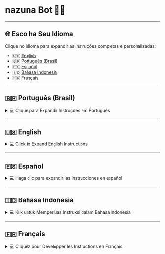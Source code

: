 # **nazuna Bot 🤖🚀**


---

## 🌐 **Escolha Seu Idioma**

Clique no idioma para expandir as instruções completas e personalizadas:

- 🇺🇸 [English](#-english)
- 🇧🇷 [Português (Brasil)](#-portugues-brasil)
- 🇪🇸 [Español](#-espanol)
- 🇮🇩 [Bahasa Indonesia](#-bahasa-indonesia)
- 🇫🇷 [Français](#-francais)

---

## 🇧🇷 **Português (Brasil)**

<details>
<summary>💻 Clique para Expandir Instruções em Português</summary>

### 📊 **Estatísticas do Projeto**

Métricas em tempo real do **nazuna Bot**, com o que cada uma significa:

| Ícone | Badge | Descrição |
|-------|-------|-----------|
| 🕒 | ![Última Atualização](https://img.shields.io/github/last-commit/hiudyy/nazuna-bot?color=blue&style=flat-square) | **Última Atualização**: Quando o projeto foi atualizado pela última vez. |
| ⭐ | ![Estrelas](https://img.shields.io/github/stars/hiudyy/nazuna-bot?color=yellow&label=Favoritos&style=flat-square) | **Favoritos**: Quantas pessoas deram estrela no GitHub. |
| 🍴 | ![Forks](https://img.shields.io/github/forks/hiudyy/nazuna-bot?color=green&style=flat-square) | **Forks**: Cópias do projeto feitas por outros devs. |
| 🐞 | ![Issues](https://img.shields.io/github/issues/hiudyy/nazuna-bot?color=red&style=flat-square) | **Issues**: Bugs ou sugestões reportados pela comunidade. |
| 📝 | ![Commits](https://img.shields.io/github/commit-activity/m/hiudyy/nazuna-bot?color=purple&style=flat-square) | **Commits**: Frequência de updates no código. |
| 💾 | ![Tamanho do Repo](https://img.shields.io/github/repo-size/hiudyy/nazuna-bot?color=orange&style=flat-square) | **Tamanho do Repo**: Espaço ocupado no GitHub. |
| 👥 | ![Contribuidores](https://img.shields.io/github/contributors/hiudyy/nazuna-bot?color=cyan&style=flat-square) | **Contribuidores**: Pessoas que ajudaram no bot. |
| 📥 | ![Downloads](https://img.shields.io/github/downloads/hiudyy/nazuna-bot/total?color=pink&style=flat-square) | **Downloads**: Total de downloads do projeto. |
| 🌐 | ![Linguagens](https://img.shields.io/github/languages/top/hiudyy/nazuna-bot?color=teal&style=flat-square) | **Linguagens**: Principais linguagens do projeto. |
| 🔄 | ![PRs](https://img.shields.io/github/issues-pr/hiudyy/nazuna-bot?color=brightgreen&style=flat-square) | **Pull Requests**: Propostas de melhorias enviadas. |
| ⏱️ | ![Tempo de Resposta](https://img.shields.io/github/issues-closed-raw/hiudyy/nazuna-bot?color=blueviolet&style=flat-square) | **Tempo de Resposta**: Média pra resolver issues. |
| 📜 | ![Licença](https://img.shields.io/badge/licença-Copyright-red?style=flat-square) | **Licença**: Projeto protegido por copyright. |
| ✅ | ![Status](https://img.shields.io/badge/STATUS-ATIVO-success?style=flat-square) | **Status**: Projeto ativo e em desenvolvimento. |

📈 **Visitas Totais**:  
![Contador de Visitas](https://count.getloli.com/@nazuninha-bot?name=nazuninha-bot&theme=booru-lewd&padding=8&offset=0&align=top&scale=2&pixelated=1&darkmode=1)  
*Quantas pessoas visitaram o projeto.*

---

### 📢 **Canal Oficial no WhatsApp**

Fique por dentro de novidades, dicas exclusivas e updates!  
[![Canal WhatsApp](https://img.shields.io/badge/Entrar-WhatsApp-25D366?style=flat-square&logo=whatsapp)](https://whatsapp.com/channel/0029Vb6Ezk6LI8YXPgZPUJ2b)  
*Junte-se ao canal pra suporte e conteúdos exclusivos.*

---

### 🤖 **O que é o nazuna Bot?**

O **nazuna Bot** é um bot foda pro WhatsApp, feito com **Node.js** e **Baileys**. Ele é um assistente completo: automatiza tarefas, gerencia grupos, e tem comandos pra tudo, desde administração até diversão. Perfeito pra iniciantes e altamente customizável pra quem manja de código.

> ⚠️ **Aviso Sério**: O nazuna Bot é **protegido por copyright**. Tirar créditos, vender ou distribuir versões modificadas sem permissão é crime e pode te meter em encrenca legal.

### 🎉 **Por que o nazuna Bot é Incrível?**

- **Configuração Fácil**: Conecta com QR code ou código de pareamento em minutos.
- **Super Versátil**: Gerencia grupos, traz utilitários e anima com comandos divertidos.
- **Roda em Tudo**: Windows, Linux, macOS, Android (Termux) ou servidores como Pterodactyl.
- **Sempre Atualizado**: Novas features e correções chegam com frequência.
- **Seguro e Estável**: Usa o modo multi-dispositivos do WhatsApp pra rodar liso e seguro.

> 💡 **Curioso?** Após configurar, digite `/menu` no WhatsApp pra explorar os comandos!

---

### 📜 **Índice**

1. [🚀 Primeiros Passos](#-primeiros-passos)
2. [📋 Pré-requisitos](#-pré-requisitos)
3. [📥 Instalação](#-instalação)
4. [🚀 Rodando o Bot](#-rodando-o-bot)
5. [🔌 Conectando ao WhatsApp](#-conectando-ao-whatsapp)
6. [🔄 Atualizando o Bot](#-atualizando-o-bot)
7. [💻 Tutoriais por Plataforma](#-tutoriais-por-plataforma)
   - [🖥️ Windows](#-windows)
   - [🐧 Linux](#-linux)
   - [📱 Termux (Android)](#-termux-android)
   - [☁️ Pterodactyl](#-pterodactyl)
8. [❓ Resolvendo Problemas](#-resolvendo-problemas)
9. [💖 Apoie o Projeto](#-apoie-o-projeto)
10. [📜 Licença](#-licença)
11. [👤 Sobre o Criador](#-sobre-o-criador)
12. [❔ FAQ Avançado](#-faq-avançado)

---

#### 🚀 **Primeiros Passos**

Novo no **nazuna Bot**? Comece com esses passos simples:

1. **Prepare o ambiente**: Instale Node.js e Git (veja [Pré-requisitos](#-pré-requisitos)).
2. **Baixe o bot**: Clone o repositório do GitHub.
3. **Conecte ao WhatsApp**: Use um número secundário pra evitar riscos.
4. **Explore os comandos**: Digite `/menu` no WhatsApp pra ver o que o bot faz.

> 💡 **Dica de Iniciante**: Parece complicado? Relaxa, cada seção explica tudo passo a passo!

---

#### 📋 **Pré-requisitos**

Você vai precisar de:

| **Item**            | **Descrição**                                                                 |
|---------------------|-------------------------------------------------------------------------------|
| **Node.js**         | Versão 18 ou superior. Baixe em [nodejs.org](https://nodejs.org).             |
| **Git**             | Pra clonar o repositório. Pega em [git-scm.com](https://git-scm.com).        |
| **WhatsApp**        | Um número dedicado pro bot (evite o principal pra não levar ban).             |
| **Internet Estável**| Necessária pra configuração e funcionamento.                                  |
| **Dispositivo**     | PC (Windows, Linux, macOS), Android com Termux, ou servidor (Pterodactyl).    |
| **Recursos Mínimos**| 512MB de RAM e 512MB de armazenamento (1GB RAM e 2GB disco recomendados).     |

> ⚠️ **Atenção**: Use um número secundário pro bot pra proteger sua conta principal do WhatsApp.

---

#### 📥 **Instalação**

Bora botar o **nazuna Bot** pra rodar:

1. **Clonar o Repositório**  
   Abra o terminal (Prompt de Comando, PowerShell ou Termux) e execute:  
   ```bash
   git clone https://github.com/hiudyy/nazuna-bot.git
   cd nazuna-bot
   ```

2. **Instalar Dependências**  
   Rode esses comandos, um por vez:  
   ```bash
   npm run config
   npm run config:install
   ```  
   Isso baixa todas as bibliotecas necessárias.

   > **Deu Erro?**: Confirme se o Node.js tá instalado (`node -v`). Se continuar, tente `npm install`.

---

#### 🚀 **Rodando o Bot**

Pra ligar o **nazuna Bot**:  
```bash
npm start
```

Ele vai te guiar pra conectar ao WhatsApp (próxima seção).

> 💡 **Primeira Vez**: Você precisa autenticar com QR code ou código de pareamento. Depois, reconecta sozinho.

---

#### 🔌 **Conectando ao WhatsApp**

O **nazuna Bot** usa o **modo multi-dispositivos** do WhatsApp, então o celular não precisa ficar ligado após a configuração. Escolha um método:

1. **QR Code**  
   - O terminal mostra um QR code (quadrado com padrões).  
   - No celular, abra o WhatsApp:  
     1. Vá em **Configurações** > **Aparelhos Conectados**.  
     2. Clique em **Conectar um Aparelho**.  
     3. Escaneie o QR code com a câmera.  
   - Conectado na moral!  

2. **Código de Pareamento**  
   - Perfeito pra dispositivos sem câmera.  
   - Digite o número do bot (ex.: `+5511999999999`).  
   - O terminal dá um código (ex.: `1234-5678`).  
   - No WhatsApp:  
     1. Vá em **Configurações** > **Aparelhos Conectados**.  
     2. Clique em **Conectar com Número de Telefone**.  
     3. Insira o código.  
   - Tô dentro!

> ⚠️ **Cuidado**:  
> - Use número secundário pra evitar ban.  
> - QR code expirou? Rode `npm start` de novo.  
> - A sessão é salva, então reconexões são automáticas, exceto se deslogar.

---

#### 🔄 **Atualizando o Bot**

Pra manter na última versão:  
```bash
npm run update
```

Atualiza sem mexer nas configs ou chats.

> ✅ **Tranquilo**: Updates são seguros e não apagam nada.

---

#### 💻 **Tutoriais por Plataforma**

**Onde tá rodando o bot?** Escolha sua plataforma:

##### 🖥️ **Windows**

1. **Pré-requisitos**  
   - Baixe e instale o [Node.js](https://nodejs.org) (LTS recomendado).  
   - Instale o [Git](https://git-scm.com/downloads) pro Windows.  
   - Verifique:  
     ```bash
     node -v
     git --version
     ```

2. **Clonar e Instalar**  
   Abra o Prompt de Comando ou PowerShell:  
   ```bash
   git clone https://github.com/hiudyy/nazuna-bot.git
   cd nazuna-bot
   npm run config
   npm run config:install
   ```

3. **Rodar o Bot**  
   ```bash
   npm start
   ```

4. **Manter Online**  
   - Use o [NSSM](https://nssm.cc/) pra rodar 24/7:  
     ```bash
     nssm install nazuna-bot "C:\caminho\para\node.exe" "C:\caminho\para\nazuna-bot\app.js"
     ```
   - Ou deixe o Prompt aberto (não feche!).

> 💡 **Dica**: Bot parou? Cheque a conexão ou rode `npm start` novamente.

##### 🐧 **Linux**

1. **Pré-requisitos**  
   Atualize e instale:  
   ```bash
   sudo apt update && sudo apt install -y nodejs git
   ```  
   Verifique:  
   ```bash
   node -v
   git --version
   ```

2. **Clonar e Instalar**  
   ```bash
   git clone https://github.com/hiudyy/nazuna-bot.git
   cd nazuna-bot
   npm run config
   npm run config:install
   ```

3. **Rodar o Bot**  
   ```bash
   npm start
   ```

4. **Rodar em Segundo Plano**  
   Use o `pm2`:  
   ```bash
   npm install -g pm2
   pm2 start npm --name "nazuna-bot" -- start
   pm2 save
   ```  
   Monitore com `pm2 logs nazuna-bot`.

> 💡 **Dica**: Desconectou? Reinicie com `pm2 restart nazuna-bot`.

##### 📱 **Termux (Android)**

1. **Instalar o Termux**  
   - Baixe pelo [F-Droid](https://f-droid.org/packages/com.termux/) (evite Google Play).  
   - Atualize:  
     ```bash
     pkg update && pkg upgrade -y
     ```

2. **Pré-requisitos**  
   ```bash
   pkg install nodejs git -y
   termux-setup-storage
   ```

3. **Clonar e Instalar**  
   ```bash
   cd /sdcard
   git clone https://github.com/hiudyy/nazuna-bot.git
   cd nazuna-bot
   npm run config
   npm run config:install
   ```

4. **Rodar o Bot**  
   ```bash
   npm start
   ```

5. **Manter Online**  
   - Evite fechar o Termux; mantenha o celular ligado ou use app de “manter acordado”.  
   - Se parar, reinicie:  
     ```bash
     cd /sdcard/nazuna-bot
     npm start
     ```

> 💡 **Dica**: “Permissão negada”? Rode `termux-setup-storage` de novo.

##### ☁️ **Pterodactyl**

Configure o **nazuna Bot** no Pterodactyl de duas formas:

**Opção 1: Egg Oficial da nazuna**

1. **Baixar o Egg**  
   - Pegue o egg em: [github.com/hiudyy/nazu-files/egg-ptero.json](https://github.com/hiudyy/nazu-files/egg-ptero.json).  
   - Importe no painel Pterodactyl (**Eggs** > **Import Egg**).

2. **Criar o Servidor**  
   - Crie um servidor com o egg da nazuna.  
   - No **Startup**, configure:  
     - **Nome do Dono**: Seu nome/apelido (ex.: `João`).  
     - **Número do Bot**: Número com código do país (ex.: `+5511999999999`).  
     - **Prefixo do Bot**: Símbolo pros comandos (ex.: `/`).  
     - **Nome do Bot**: Nome no WhatsApp (ex.: `nazuna`).  
     - **Atualização Automática**: `Sim` pra updates automáticos ou `Não` pra manual.  
   - Recursos mínimos: 512MB RAM e 512MB disco (1GB RAM e 2GB disco recomendados).

3. **Iniciar o Servidor**  
   - Clique em **Iniciar** no painel.  
   - O egg clona o repo (`https://github.com/hiudyy/nazuna-bot.git`) e instala tudo.  
   - Conecte ao WhatsApp via QR code ou código de pareamento (use console ou VNC).

4. **Manter Online**  
   - O Pterodactyl roda 24/7.  
   - Sem atualização automática? Rode:  
     ```bash
     npm run update
     ```

**Opção 2: Egg Node.js Comum**

1. **Criar o Servidor**  
   - Crie um servidor com o egg **Node.js** padrão.  
   - Defina o **Comando de Inicialização** como: `npm start`.  
   - Recursos mínimos: 512MB RAM e 512MB disco (1GB RAM e 2GB disco recomendados).

2. **Clonar o Repositório**  
   - No console do Pterodactyl:  
     ```bash
     git clone https://github.com/hiudyy/nazuna-bot.git
     cd nazuna-bot
     ```

3. **Instalar Dependências**  
   - Execute:  
     ```bash
     npm run config
     npm run config:install
     ```

4. **Iniciar o Bot**  
   - Inicie o servidor no painel.  
   - Conecte ao WhatsApp com QR code ou código.

5. **Atualizações**  
   - Atualize manualmente:  
     ```bash
     npm run update
     ```

> 💡 **Dica**: O egg oficial automatiza tudo, é mais fácil!

---

#### ❓ **Resolvendo Problemas**

Deu pau? Soluções pros problemas mais comuns:

| **Problema**                     | **Solução**                                                                 |
|----------------------------------|-----------------------------------------------------------------------------|
| **“Comando não encontrado”**     | Instale Git/Node.js (`pkg install git nodejs` no Termux).                   |
| **QR Code não funciona**         | Atualize o WhatsApp, gere outro QR com `npm start`, ou cheque a internet.   |
| **Bot desconecta**               | Reinicie com `npm start`, apague a pasta `sessions`, ou troque o número.    |
| **Erro na instalação**           | Rode `npm install`, verifique Node.js 18+ (`node -v`), ou atualize pacotes. |
| **Termux para**                  | Mantenha o celular ligado e reinicie com `cd /sdcard/nazuna-bot && npm start`. |

> 😊 **Tá na Merda?** Cola no [Canal do WhatsApp](https://whatsapp.com/channel/0029Vb6Ezk6LI8YXPgZPUJ2b) pra suporte!

---

#### 💖 **Apoie o Projeto**

Fazer o **nazuna Bot** é um trampo danado. Seu apoio é tudo:

- **🌍 Global (Patreon)**  
  [![Apoiar no Patreon](https://img.shields.io/badge/Apoiar-Patreon-orange?style=flat-square&logo=patreon)](https://patreon.com/hiudyy)  
  *Contribua mensalmente pra manter o projeto vivo.*

- **🇧🇷 Brasil (Pix)**  
  **Chave Pix (E-mail):** `lua.bot@hotmail.com`  
  *Qualquer valor já ajuda pra caramba.*

> ❤️ **Valeu!** Cada real motiva mais features e melhorias!

---

#### 📜 **Licença**

© 2025 **Hiudy**. Todos os direitos reservados.

O **nazuna Bot** é **protegido por copyright**. Não remova os créditos, não venda, e não distribua versões modificadas sem autorização. Violações podem levar a ações legais.

---

#### 👤 **Sobre o Criador**

Feito com ❤️ por [**Hiudy**](https://github.com/hiudyy), um dev apaixonado por criar ferramentas que tornam a tecnologia mais divertida e acessível. Ele tá sempre bolando projetos novos e dando aquele gás no nazuna Bot pra comunidade.

**Estatísticas do Hiudy**:

| Ícone | Badge | Descrição |
|-------|-------|-----------|
| 👥 | ![Seguidores](https://img.shields.io/github/followers/hiudyy?color=blue&style=flat-square) | **Seguidores**: Quantas pessoas acompanham o Hiudy no GitHub. |
| 📝 | ![Contribuições](https://img.shields.io/github/commit-activity/y/hiudyy/nazuna-bot) | **Contribuições**: Atividade anual do Hiudy em todos os projetos. |
| 💬 | ![Discord](https://img.shields.io/badge/Discord-hiudyyy-7289DA?style=flat-square&logo=discord) | **Discord**: Conecte-se com o Hiudy no Discord. |
| 📷 | ![Instagram](https://img.shields.io/badge/Instagram-hiudyyy_-E4405F?style=flat-square&logo=instagram) | **Instagram**: Siga o Hiudy no Insta pra novidades. |

**Bio**:  
Hiudy é um entusiasta de tech que curte criar soluções práticas e com aquele toque de diversão. Além do nazuna Bot, ele contribui pra projetos open-source e ama trocar ideia com a comunidade. Cola nas redes dele pra acompanhar os próximos rolês!

- 📍 **GitHub**: [hiudyy](https://github.com/hiudyy)
- 💬 **Discord**: [hiudyyy](https://discord.com/users/hiudyyy)
- 📷 **Instagram**: [hiudyyy_](https://instagram.com/hiudyyy_)

> 🌟 **Gostou?** Dá uma estrela no GitHub e compartilha com a galera!

---

#### ❔ **FAQ Avançado**

| **Pergunta**                              | **Resposta**                                                                 |
|------------------------------------------|-----------------------------------------------------------------------------|
| **Posso usar meu número principal?**      | Não é recomendado. Use um número secundário pra evitar riscos de banimento. |
| **O bot funciona offline?**               | Não, precisa de internet pra se conectar ao WhatsApp.                       |
| **Como personalizo os comandos?**         | Edite o `config.json` após instalar (veja a documentação).                  |
| **E se meu servidor Pterodactyl travar?** | Reinicie o servidor e cheque os logs no console do Pterodactyl.             |

> 💡 **Mais Dúvidas?** Pergunte no [Canal do WhatsApp](https://whatsapp.com/channel/0029Vb6Ezk6LI8YXPgZPUJ2b)!

</details>

---

## 🇺🇸 **English**

<details>
<summary>💻 Click to Expand English Instructions</summary>

### 📊 **Project Statistics**

Real-time metrics for **nazuna Bot**, with what each one means:

| Icon | Badge | Description |
|------|-------|-------------|
| 🕒 | ![Last Update](https://img.shields.io/github/last-commit/hiudyy/nazuna-bot?color=blue&style=flat-square) | **Last Update**: When the project was last updated. |
| ⭐ | ![Stars](https://img.shields.io/github/stars/hiudyy/nazuna-bot?color=yellow&label=Stars&style=flat-square) | **Stars**: Number of people who starred it on GitHub. |
| 🍴 | ![Forks](https://img.shields.io/github/forks/hiudyy/nazuna-bot?color=green&style=flat-square) | **Forks**: Copies of the project made by other devs. |
| 🐞 | ![Issues](https://img.shields.io/github/issues/hiudyy/nazuna-bot?color=red&style=flat-square) | **Issues**: Bugs or suggestions reported by the community. |
| 📝 | ![Commits](https://img.shields.io/github/commit-activity/m/hiudyy/nazuna-bot?color=purple&style=flat-square) | **Commits**: Frequency of code updates. |
| 💾 | ![Repo Size](https://img.shields.io/github/repo-size/hiudyy/nazuna-bot?color=orange&style=flat-square) | **Repo Size**: Space used by the project on GitHub. |
| 👥 | ![Contributors](https://img.shields.io/github/contributors/hiudyy/nazuna-bot?color=cyan&style=flat-square) | **Contributors**: People who helped build the bot. |
| 📥 | ![Downloads](https://img.shields.io/github/downloads/hiudyy/nazuna-bot/total?color=pink&style=flat-square) | **Downloads**: Total downloads of the project. |
| 🌐 | ![Languages](https://img.shields.io/github/languages/top/hiudyy/nazuna-bot?color=teal&style=flat-square) | **Languages**: Main languages used in the project. |
| 🔄 | ![PRs](https://img.shields.io/github/issues-pr/hiudyy/nazuna-bot?color=brightgreen&style=flat-square) | **Pull Requests**: Improvement proposals from the community. |
| ⏱️ | ![Response Time](https://img.shields.io/github/issues-closed-raw/hiudyy/nazuna-bot?color=blueviolet&style=flat-square) | **Response Time**: Average time to resolve issues. |
| 📜 | ![License](https://img.shields.io/badge/license-Copyright-red?style=flat-square) | **License**: Project is copyright-protected. |
| ✅ | ![Status](https://img.shields.io/badge/STATUS-ACTIVE-success?style=flat-square) | **Status**: Project is active and under development. |

📈 **Total Visits**:  
![Visit Counter](https://count.getloli.com/@nazuninha-bot?name=nazuninha-bot&theme=booru-lewd&padding=8&offset=0&align=top&scale=2&pixelated=1&darkmode=1)  
*Tracks how many people visited the project.*

---

### 📢 **Official WhatsApp Channel**

Stay in the loop with news, exclusive tips, and updates!  
[![WhatsApp Channel](https://img.shields.io/badge/Join-WhatsApp-25D366?style=flat-square&logo=whatsapp)](https://whatsapp.com/channel/0029Vb6Ezk6LI8YXPgZPUJ2b)  
*Join our channel for support and exclusive content.*

---

### 🤖 **What is nazuna Bot?**

**nazuna Bot** is an epic WhatsApp bot built with **Node.js** and **Baileys**. It’s like a supercharged assistant: automates tasks, manages groups, and offers commands for everything from admin tasks to fun. Perfect for beginners and highly customizable for coders.

> ⚠️ **Serious Warning**: nazuna Bot is **copyright-protected**. Removing credits, selling, or distributing modified versions without permission is illegal and may lead to legal trouble.

### 🎉 **Why nazuna Bot Rocks?**

- **Easy Setup**: Connect with QR code or pairing code in minutes.
- **Super Versatile**: Manages groups, provides utilities, and spices things up with fun commands.
- **Runs Anywhere**: Windows, Linux, macOS, Android (Termux), or servers like Pterodactyl.
- **Always Fresh**: New features and fixes roll out regularly.
- **Safe & Smooth**: Uses WhatsApp’s multi-device mode for stability and security.

> 💡 **Curious?** After setup, type `/menu` in WhatsApp to explore commands!

---

### 📜 **Table of Contents**

1. [🚀 Getting Started](#-getting-started)
2. [📋 Prerequisites](#-prerequisites)
3. [📥 Installation](#-installation)
4. [🚀 Running the Bot](#-running-the-bot)
5. [🔌 Connecting to WhatsApp](#-connecting-to-whatsapp)
6. [🔄 Updating the Bot](#-updating-the-bot)
7. [💻 Platform Tutorials](#-platform-tutorials)
   - [🖥️ Windows](#-windows)
   - [🐧 Linux](#-linux)
   - [📱 Termux (Android)](#-termux-android)
   - [☁️ Pterodactyl](#-pterodactyl)
8. [❓ Troubleshooting](#-troubleshooting)
9. [💖 Support the Project](#-support-the-project)
10. [📜 License](#-license)
11. [👤 About the Creator](#-about-the-creator)
12. [❔ Advanced FAQ](#-advanced-faq)

---

#### 🚀 **Getting Started**

New to **nazuna Bot**? Start with these simple steps:

1. **Set up your environment**: Install Node.js and Git (see [Prerequisites](#-prerequisites)).
2. **Download the bot**: Clone the GitHub repository.
3. **Connect to WhatsApp**: Use a secondary number to avoid risks.
4. **Explore commands**: Type `/menu` in WhatsApp to see what the bot can do.

> 💡 **Beginner Tip**: Looks complex? Chill, each section breaks it down step-by-step!

---

#### 📋 **Prerequisites**

You’ll need:

| **Item**            | **Description**                                                               |
|--------------------|-------------------------------------------------------------------------------|
| **Node.js**        | Version 18 or higher. Download from [nodejs.org](https://nodejs.org).         |
| **Git**            | To clone the repository. Get it from [git-scm.com](https://git-scm.com).      |
| **WhatsApp**       | A dedicated number for the bot (avoid your main number to prevent bans).      |
| **Stable Internet**| Essential for setup and operation.                                            |
| **Device**         | PC (Windows, Linux, macOS), Android with Termux, or server (Pterodactyl).     |
| **Minimum Specs**  | 512MB RAM and 512MB storage (1GB RAM and 2GB storage recommended).            |

> ⚠️ **Warning**: Use a secondary number for the bot to protect your main WhatsApp account.

---

#### 📥 **Installation**

Let’s get **nazuna Bot** running:

1. **Clone the Repository**  
   Open your terminal (Command Prompt, PowerShell, or Termux) and run:  
   ```bash
   git clone https://github.com/hiudyy/nazuna-bot.git
   cd nazuna-bot
   ```

2. **Install Dependencies**  
   Run these one at a time:  
   ```bash
   npm run config
   npm run config:install
   ```  
   This grabs all required libraries.

   > **Error?**: Check if Node.js is installed (`node -v`). If issues persist, try `npm install`.

---

#### 🚀 **Running the Bot**

To fire up **nazuna Bot**:  
```bash
npm start
```

It’ll guide you to connect to WhatsApp (next section).

> 💡 **First Run**: You’ll need to authenticate with a QR code or pairing code. After that, it usually reconnects automatically.

---

#### 🔌 **Connecting to WhatsApp**

**nazuna Bot** uses WhatsApp’s **multi-device mode**, so your phone doesn’t need to stay online after setup. Pick a method:

1. **QR Code**  
   - The terminal shows a QR code (a square with patterns).  
   - On your phone, open WhatsApp:  
     1. Go to **Settings** > **Linked Devices**.  
     2. Tap **Link a Device**.  
     3. Scan the QR code with your camera.  
   - Boom, connected!  

2. **Pairing Code**  
   - Great for devices without a camera.  
   - Enter the bot’s number (e.g., `+12025550123`).  
   - The terminal gives a code (e.g., `1234-5678`).  
   - In WhatsApp:  
     1. Go to **Settings** > **Linked Devices**.  
     2. Tap **Link with Phone Number**.  
     3. Enter the code.  
   - You’re in!

> ⚠️ **Caution**:  
> - Use a secondary number to avoid bans.  
> - QR code expired? Run `npm start` again.  
> - Session is saved, so reconnections are automatic unless you log out.

---

#### 🔄 **Updating the Bot**

Keep it fresh:  
```bash
npm run update
```

Updates without messing with your settings or chats.

> ✅ **Safe**: Updates won’t wipe anything.

---

#### 💻 **Platform Tutorials**

**Where you running the bot?** Pick your platform:

##### 🖥️ **Windows**

1. **Prerequisites**  
   - Download and install [Node.js](https://nodejs.org) (LTS recommended).  
   - Install [Git](https://git-scm.com/downloads) for Windows.  
   - Verify:  
     ```bash
     node -v
     git --version
     ```

2. **Clone and Install**  
   Open Command Prompt or PowerShell:  
   ```bash
   git clone https://github.com/hiudyy/nazuna-bot.git
   cd nazuna-bot
   npm run config
   npm run config:install
   ```

3. **Run the Bot**  
   ```bash
   npm start
   ```

4. **Keep It Online**  
   - Use [NSSM](https://nssm.cc/) to run 24/7:  
     ```bash
     nssm install nazuna-bot "C:\path\to\node.exe" "C:\path\to\nazuna-bot\app.js"
     ```
   - Or keep the Command Prompt open (don’t close!).

> 💡 **Tip**: Bot stopped? Check internet or rerun `npm start`.

##### 🐧 **Linux**

1. **Prerequisites**  
   Update and install:  
   ```bash
   sudo apt update && sudo apt install -y nodejs git
   ```  
   Verify:  
   ```bash
   node -v
   git --version
   ```

2. **Clone and Install**  
   ```bash
   git clone https://github.com/hiudyy/nazuna-bot.git
   cd nazuna-bot
   npm run config
   npm run config:install
   ```

3. **Run the Bot**  
   ```bash
   npm start
   ```

4. **Run in Background**  
   Use `pm2`:  
   ```bash
   npm install -g pm2
   pm2 start npm --name "nazuna-bot" -- start
   pm2 save
   ```  
   Monitor with `pm2 logs nazuna-bot`.

> 💡 **Tip**: Disconnected? Restart with `pm2 restart nazuna-bot`.

##### 📱 **Termux (Android)**

1. **Install Termux**  
   - Download from [F-Droid](https://f-droid.org/packages/com.termux/) (avoid Google Play).  
   - Update Termux:  
     ```bash
     pkg update && pkg upgrade -y
     ```

2. **Prerequisites**  
   ```bash
   pkg install nodejs git -y
   termux-setup-storage
   ```

3. **Clone and Install**  
   ```bash
   cd /sdcard
   git clone https://github.com/hiudyy/nazuna-bot.git
   cd nazuna-bot
   npm run config
   npm run config:install
   ```

4. **Run the Bot**  
   ```bash
   npm start
   ```

5. **Keep It Online**  
   - Prevent Termux from closing; keep phone awake (use charger or “stay awake” app).  
   - If it stops, restart:  
     ```bash
     cd /sdcard/nazuna-bot
     npm start
     ```

> 💡 **Tip**: “Permission denied”? Rerun `termux-setup-storage`.

##### ☁️ **Pterodactyl**

Set up **nazuna Bot** on Pterodactyl in two ways:

**Option 1: Official nazuna Egg**

1. **Download the Egg**  
   - Grab the egg at: [github.com/hiudyy/nazu-files/egg-ptero.json](https://github.com/hiudyy/nazu-files/egg-ptero.json).  
   - Import it in your Pterodactyl panel (**Eggs** > **Import Facet Import Egg**).

2. **Create the Server**  
   - Create a server with the nazuna egg.  
   - In **Startup**, configure:  
     - **Owner Name**: Your name/nickname (e.g., `John`).  
     - **Bot Number**: Number with country code (e.g., `+12025550123`).  
     - **Bot Prefix**: Symbol for commands (e.g., `/`).  
     - **Bot Name**: Name shown in WhatsApp (e.g., `nazuna`).  
     - **Auto Update**: `Yes` for automatic updates or `No` for manual.  
   - Minimum specs: 512MB RAM and 512MB storage (1GB RAM and 2GB storage recommended).

3. **Start the Server**  
   - Click **Start** in the panel.  
   - The egg auto-clones the repo (`https://github.com/hiudyy/nazuna-bot.git`) and installs dependencies.  
   - Connect to WhatsApp via QR code or pairing code (use console or VNC).

4. **Keep It Online**  
   - Pterodactyl runs it 24/7.  
   - For manual updates, run:  
     ```bash
     npm run update
     ```

**Option 2: Generic Node.js Egg**

1. **Create the Server**  
   - Create a server with the default **Node.js** egg.  
   - Set **Startup Command** to: `npm start`.  
   - Minimum specs: 512MB RAM and 512MB storage (1GB RAM and 2GB storage recommended).

2. **Clone the Repository**  
   - In Pterodactyl console:  
     ```bash
     git clone https://github.com/hiudyy/nazuna-bot.git
     cd nazuna-bot
     ```

3. **Install Dependencies**  
   - Run:  
     ```bash
     npm run config
     npm run config:install
     ```

4. **Start the Bot**  
   - Start the server in the panel.  
   - Connect to WhatsApp with QR code or pairing code.

5. **Updates**  
   - Update manually:  
     ```bash
     npm run update
     ```

> 💡 **Tip**: The official egg automates everything, so it’s easier!

---

#### ❓ **Troubleshooting**

Got issues? Fixes for common problems:

| **Issue**                        | **Solution**                                                               |
|----------------------------------|---------------------------------------------------------------------------|
| **“Command not found”**          | Install Git/Node.js (`pkg install git nodejs` in Termux).                 |
| **QR Code doesn’t work**         | Update WhatsApp, generate new QR with `npm start`, or check internet.     |
| **Bot disconnects**              | Restart with `npm start`, delete `sessions` folder, or switch numbers.    |
| **Installation errors**          | Run `npm install`, verify Node.js 18+ (`node -v`), or update packages.    |
| **Termux stops**                 | Keep phone awake and restart with `cd /sdcard/nazuna-bot && npm start`.|

> 😊 **Still Stuck?** Hit up our [WhatsApp Channel](https://whatsapp.com/channel/0029Vb6Ezk6LI8YXPgZPUJ2b) for help!

---

#### 💖 **Support the Project**

Building **nazuna Bot** is a ton of work. Your support keeps it alive:

- **🌍 Global (Patreon)**  
  [![Support on Patreon](https://img.shields.io/badge/Support-Patreon-orange?style=flat-square&logo=patreon)](https://patreon.com/hiudyy)  
  *Contribute monthly to keep the project going.*

- **🇧🇷 Brazil (Pix)**  
  **Pix Key (Email):** `lua.bot@hotmail.com`  
  *Any amount helps a ton.*

> ❤️ **Thanks!** Every bit fuels new features and improvements!

---

#### 📜 **License**

© 2025 **Hiudy**. All rights reserved.

**nazuna Bot** is **copyright-protected**. Don’t remove credits, sell, or distribute modified versions without permission. Violations may lead to legal action.

---

#### 👤 **About the Creator**

Built with ❤️ by [**Hiudy**](https://github.com/hiudyy), a dev passionate about making tech fun and accessible. He’s always cooking up new projects and leveling up nazuna Bot for the community.

**Hiudy’s Stats**:

| Icon | Badge | Description |
|------|-------|-------------|
| 👥 | ![Followers](https://img.shields.io/github/followers/hiudyy?color=blue&style=flat-square) | **Followers**: Number of people following Hiudy on GitHub. |
| 📝 | ![Contributions](https://img.shields.io/github/commit-activity/y/hiudyy/nazuna-bot) | **Contributions**: Hiudy’s yearly activity across projects. |
| 💬 | ![Discord](https://img.shields.io/badge/Discord-hiudyyy-7289DA?style=flat-square&logo=discord) | **Discord**: Connect with Hiudy on Discord. |
| 📷 | ![Instagram](https://img.shields.io/badge/Instagram-hiudyyy_-E4405F?style=flat-square&logo=instagram) | **Instagram**: Follow Hiudy on Insta for updates. |

**Bio**:  
Hiudy’s a tech enthusiast who loves crafting practical, fun solutions. Beyond nazuna Bot, he contributes to open-source projects and vibes with the community. Hit him up on socials to catch his next big thing!

- 📍 **GitHub**: [hiudyy](https://github.com/hiudyy)
- 💬 **Discord**: [hiudyyy](https://discord.com/users/hiudyyy)
- 📷 **Instagram**: [hiudyyy_](https://instagram.com/hiudyyy_)

> 🌟 **Dig It?** Star the project on GitHub and share with your crew!

---

#### ❔ **Advanced FAQ**

| **Question**                             | **Answer**                                                                |
|-----------------------------------------|---------------------------------------------------------------------------|
| **Can I use my main number?**           | Not recommended. Use a secondary number to avoid ban risks.               |
| **Does the bot work offline?**          | No, it needs internet to connect to WhatsApp.                            |
| **How do I customize commands?**        | Edit `config.json` after installation (check docs).                      |
| **What if my Pterodactyl server crashes?** | Restart the server and check logs in Pterodactyl console.               |

> 💡 **More Questions?** Ask in our [WhatsApp Channel](https://whatsapp.com/channel/0029Vb6Ezk6LI8YXPgZPUJ2b)!

</details>

---

## 🇪🇸 **Español**

<details>
<summary>💻 Haga clic para expandir las instrucciones en español</summary>

### 📊 **Estadísticas del Proyecto**

Métricas en tiempo real del **nazuna Bot**, con lo que significa cada una:

| Icono | Insignia | Descripción |
|-------|----------|-------------|
| 🕒 | ![Última Actualización](https://img.shields.io/github/last-commit/hiudyy/nazuna-bot?color=blue&style=flat-square) | **Última Actualización**: Cuándo se actualizó el proyecto por última vez. |
| ⭐ | ![Estrellas](https://img.shields.io/github/stars/hiudyy/nazuna-bot?color=yellow&label=Estrellas&style=flat-square) | **Estrellas**: Personas que dieron estrella en GitHub. |
| 🍴 | ![Forks](https://img.shields.io/github/forks/hiudyy/nazuna-bot?color=green&style=flat-square) | **Forks**: Copias del proyecto hechas por otros devs. |
| 🐞 | ![Issues](https://img.shields.io/github/issues/hiudyy/nazuna-bot?color=red&style=flat-square) | **Issues**: Errores o sugerencias reportados por la comunidad. |
| 📝 | ![Commits](https://img.shields.io/github/commit-activity/m/hiudyy/nazuna-bot?color=purple&style=flat-square) | **Commits**: Frecuencia de actualizaciones del código. |
| 💾 | ![Tamaño del Repo](https://img.shields.io/github/repo-size/hiudyy/nazuna-bot?color=orange&style=flat-square) | **Tamaño del Repo**: Espacio ocupado en GitHub. |
| 👥 | ![Contribuidores](https://img.shields.io/github/contributors/hiudyy/nazuna-bot?color=cyan&style=flat-square) | **Contribuidores**: Personas que ayudaron a desarrollar el bot. |
| 📥 | ![Descargas](https://img.shields.io/github/downloads/hiudyy/nazuna-bot/total?color=pink&style=flat-square) | **Descargas**: Total de descargas del proyecto. |
| 🌐 | ![Lenguajes](https://img.shields.io/github/languages/top/hiudyy/nazuna-bot?color=teal&style=flat-square) | **Lenguajes**: Principales lenguajes del proyecto. |
| 🔄 | ![PRs](https://img.shields.io/github/issues-pr/hiudyy/nazuna-bot?color=brightgreen&style=flat-square) | **Pull Requests**: Propuestas de mejoras enviadas. |
| ⏱️ | ![Tiempo de Respuesta](https://img.shields.io/github/issues-closed-raw/hiudyy/nazuna-bot?color=blueviolet&style=flat-square) | **Tiempo de Respuesta**: Promedio para resolver issues. |
| 📜 | ![Licencia](https://img.shields.io/badge/licencia-Copyright-red?style=flat-square) | **Licencia**: Proyecto protegido por derechos de autor. |
| ✅ | ![Estado](https://img.shields.io/badge/ESTADO-ACTIVO-success?style=flat-square) | **Estado**: Proyecto activo y en desarrollo. |

📈 **Visitas Totales**:  
![Contador de Visitas](https://count.getloli.com/@nazuninha-bot?name=nazuninha-bot&theme=booru-lewd&padding=8&offset=0&align=top&scale=2&pixelated=1&darkmode=1)  
*Registra cuántas personas visitaron el proyecto.*

---

### 📢 **Canal Oficial de WhatsApp**

¡Mantente al día con noticias, consejos exclusivos y actualizaciones!  
[![Canal de WhatsApp](https://img.shields.io/badge/Unirse-WhatsApp-25D366?style=flat-square&logo=whatsapp)](https://whatsapp.com/channel/0029Vb6Ezk6LI8YXPgZPUJ2b)  
*Únete a nuestro canal para soporte y contenido exclusivo.*

---

### 🤖 **¿Qué es nazuna Bot?**

**nazuna Bot** es un bot épico para WhatsApp, construido con **Node.js** y **Baileys**. Es como un asistente todo terreno: automatiza tareas, gestiona grupos y ofrece comandos para admin, utilidades y diversión. Ideal para principiantes y súper personalizable para programadores.

> ⚠️ **Advertencia Seria**: nazuna Bot está **protegido por derechos de autor**. Quitar créditos, vender o distribuir versiones modificadas sin permiso es ilegal y puede meterte en problemas legales.

### 🎉 **¿Por qué nazuna Bot es Genial?**

- **Configuración Fácil**: Conecta con código QR o de vinculación en minutos.
- **Súper Versátil**: Gestiona grupos, ofrece herramientas y anima con comandos divertidos.
- **Funciona en Todo**: Windows, Linux, macOS, Android (Termux) o servidores como Pterodactyl.
- **Siempre Actualizado**: Nuevas funciones y correcciones llegan regularmente.
- **Seguro y Fluido**: Usa el modo multidispositivo de WhatsApp para estabilidad y seguridad.

> 💡 **¿Curioso?** Tras configurarlo, escribe `/menu` en WhatsApp para explorar comandos.

---

### 📜 **Índice**

1. [🚀 Primeros Pasos](#-primeros-pasos)
2. [📋 Requisitos Previos](#-requisitos-previos)
3. [📥 Instalación](#-instalación)
4. [🚀 Ejecutando el Bot](#-ejecutando-el-bot)
5. [🔌 Conectando a WhatsApp](#-conectando-a-whatsapp)
6. [🔄 Actualizando el Bot](#-actualizando-el-bot)
7. [💻 Tutoriales por Plataforma](#-tutoriales-por-plataforma)
   - [🖥️ Windows](#-windows)
   - [🐧 Linux](#-linux)
   - [📱 Termux (Android)](#-termux-android)
   - [☁️ Pterodactyl](#-pterodactyl)
8. [❓ Solución de Problemas](#-solución-de-problemas)
9. [💖 Apoyar el Proyecto](#-apoyar-el-proyecto)
10. [📜 Licencia](#-licencia)
11. [👤 Sobre el Creador](#-sobre-el-creador)
12. [❔ FAQ Avanzado](#-faq-avanzado)

---

#### 🚀 **Primeros Pasos**

¿Nuevo en **nazuna Bot**? Empieza con estos pasos simples:

1. **Prepara tu entorno**: Instala Node.js y Git (ver [Requisitos Previos](#-requisitos-previos)).
2. **Descarga el bot**: Clona el repositorio de GitHub.
3. **Conecta a WhatsApp**: Usa un número secundario para evitar riesgos.
4. **Explora comandos**: Escribe `/menu` en WhatsApp para ver qué hace el bot.

> 💡 **Consejo para Novatos**: ¿Parece complicado? Cada sección lo explica paso a paso.

---

#### 📋 **Requisitos Previos**

Necesitarás:

| **Elemento**       | **Descripción**                                                               |
|--------------------|-------------------------------------------------------------------------------|
| **Node.js**        | Versión 18 o superior. Descarga desde [nodejs.org](https://nodejs.org).       |
| **Git**            | Para clonar el repositorio. Consíguelo en [git-scm.com](https://git-scm.com). |
| **WhatsApp**       | Un número dedicado para el bot (evita tu número principal para prevenir bloqueos). |
| **Internet Estable**| Esencial para configuración y operación.                                      |
| **Dispositivo**    | PC (Windows, Linux, macOS), Android con Termux, o servidor (Pterodactyl).     |
| **Especs Mínimas** | 512MB RAM y 512MB almacenamiento (1GB RAM y 2GB almacenamiento recomendados). |

> ⚠️ **Advertencia**: Usa un número secundario para proteger tu cuenta principal de WhatsApp.

---

#### 📥 **Instalación**

Vamos a poner **nazuna Bot** en marcha:

1. **Clonar el Repositorio**  
   Abre tu terminal (Símbolo del sistema, PowerShell o Termux) y ejecuta:  
   ```bash
   git clone https://github.com/hiudyy/nazuna-bot.git
   cd nazuna-bot
   ```

2. **Instalar Dependencias**  
   Ejecuta uno por uno:  
   ```bash
   npm run config
   npm run config:install
   ```  
   Esto descarga todas las bibliotecas necesarias.

   > **¿Error?**: Verifica si Node.js está instalado (`node -v`). Si persiste, prueba `npm install`.

---

#### 🚀 **Ejecutando el Bot**

Para arrancar **nazuna Bot**:  
```bash
npm start
```

Te guiará para conectar a WhatsApp (siguiente sección).

> 💡 **Primera Vez**: Necesitas autenticarte con código QR o de vinculación. Luego, suele reconectar solo.

---

#### 🔌 **Conectando a WhatsApp**

**nazuna Bot** usa el **modo multidispositivo** de WhatsApp, así que no necesitas mantener el teléfono conectado tras configurar. Elige un método:

1. **Código QR**  
   - El terminal muestra un código QR (cuadrado con patrones).  
   - En tu teléfono, abre WhatsApp:  
     1. Ve a **Configuración** > **Dispositivos Vinculados**.  
     2. Toca **Vincular un Dispositivo**.  
     3. Escanea el código QR con la cámara.  
   - ¡Conectado!  

2. **Código de Vinculación**  
   - Ideal para dispositivos sin cámara.  
   - Ingresa el número del bot (ej.: `+34912345678`).  
   - El terminal da un código (ej.: `1234-5678`).  
   - En WhatsApp:  
     1. Ve a **Configuración** > **Dispositivos Vinculados**.  
     2. Toca **Vincular con Número de Teléfono**.  
     3. Ingresa el código.  
   - ¡Listo!

> ⚠️ **Precaución**:  
> - Usa un número secundario para evitar bloqueos.  
> - ¿Código QR expirado? Ejecuta `npm start` otra vez.  
> - La sesión se guarda, así que reconecta automáticamente salvo que cierres sesión.

---

#### 🔄 **Actualizando el Bot**

Manténlo actualizado:  
```bash
npm run update
```

Actualiza sin tocar configs ni chats.

> ✅ **Seguro**: Las actualizaciones no borran nada.

---

#### 💻 **Tutoriales por Plataforma**

**¿Dónde ejecutas el bot?** Elige tu plataforma:

##### 🖥️ **Windows**

1. **Requisitos Previos**  
   - Descarga e instala [Node.js](https://nodejs.org) (LTS recomendado).  
   - Instala [Git](https://git-scm.com/downloads) para Windows.  
   - Verifica:  
     ```bash
     node -v
     git --version
     ```

2. **Clonar e Instalar**  
   Abre Símbolo del sistema o PowerShell:  
   ```bash
   git clone https://github.com/hiudyy/nazuna-bot.git
   cd nazuna-bot
   npm run config
   npm run config:install
   ```

3. **Ejecutar el Bot**  
   ```bash
   npm start
   ```

4. **Mantenerlo Activo**  
   - Usa [NSSM](https://nssm.cc/) para 24/7:  
     ```bash
     nssm install nazuna-bot "C:\ruta\a\node.exe" "C:\ruta\a\nazuna-bot\app.js"
     ```
   - O deja abierta la ventana del Símbolo del sistema.

> 💡 **Consejo**: ¿Bot parado? Revisa internet o ejecuta `npm start` de nuevo.

##### 🐧 **Linux**

1. **Requisitos Previos**  
   Actualiza e instala:  
   ```bash
   sudo apt update && sudo apt install -y nodejs git
   ```  
   Verifica:  
   ```bash
   node -v
   git --version
   ```

2. **Clonar e Instalar**  
   ```bash
   git clone https://github.com/hiudyy/nazuna-bot.git
   cd nazuna-bot
   npm run config
   npm run config:install
   ```

3. **Ejecutar el Bot**  
   ```bash
   npm start
   ```

4. **Ejecutar en Segundo Plano**  
   Usa `pm2`:  
   ```bash
   npm install -g pm2
   pm2 start npm --name "nazuna-bot" -- start
   pm2 save
   ```  
   Monitorea con `pm2 logs nazuna-bot`.

> 💡 **Consejo**: ¿Desconectado? Reinicia con `pm2 restart nazuna-bot`.

##### 📱 **Termux (Android)**

1. **Instalar Termux**  
   - Descarga desde [F-Droid](https://f-droid.org/packages/com.termux/) (evita Google Play).  
   - Actualiza Termux:  
     ```bash
     pkg update && pkg upgrade -y
     ```

2. **Requisitos Previos**  
   ```bash
   pkg install nodejs git -y
   termux-setup-storage
   ```

3. **Clonar e Instalar**  
   ```bash
   cd /sdcard
   git clone https://github.com/hiudyy/nazuna-bot.git
   cd nazuna-bot
   npm run config
   npm run config:install
   ```

4. **Ejecutar el Bot**  
   ```bash
   npm start
   ```

5. **Mantenerlo Activo**  
   - Evita que Termux se cierre; mantén el teléfono encendido (usa cargador o app de “mantener despierto”).  
   - Si para, reinicia:  
     ```bash
     cd /sdcard/nazuna-bot
     npm start
     ```

> 💡 **Consejo**: ¿“Permiso denegado”? Ejecuta `termux-setup-storage` otra vez.

##### ☁️ **Pterodactyl**

Configura **nazuna Bot** en Pterodactyl de dos formas:

**Opción 1: Egg Oficial de nazuna**

1. **Descargar el Egg**  
   - Consigue el egg en: [github.com/hiudyy/nazu-files/egg-ptero.json](https://github.com/hiudyy/nazu-files/egg-ptero.json).  
   - Impórtalo en el panel Pterodactyl (**Eggs** > **Import Egg**).

2. **Crear el Servidor**  
   - Crea un servidor con el egg de nazuna.  
   - En **Startup**, configura:  
     - **Nombre del Propietario**: Tu nombre/apodo (ej.: `Juan`).  
     - **Número del Bot**: Número con código de país (ej.: `+34912345678`).  
     - **Prefijo del Bot**: Símbolo para comandos (ej.: `/`).  
     - **Nombre del Bot**: Nombre en WhatsApp (ej.: `nazuna`).  
     - **Actualización Automática**: `Sí` para updates automáticos o `No` para manuales.  
   - Especs mínimas: 512MB RAM y 512MB almacenamiento (1GB RAM y 2GB almacenamiento recomendados).

3. **Iniciar el Servidor**  
   - Haz clic en **Iniciar** en el panel.  
   - El egg clona el repo (`https://github.com/hiudyy/nazuna-bot.git`) e instala dependencias.  
   - Conecta a WhatsApp con código QR o de vinculación (usa consola o VNC).

4. **Mantenerlo Activo**  
   - Pterodactyl lo mantiene 24/7.  
   - Si es manual, ejecuta:  
     ```bash
     npm run update
     ```

**Opción 2: Egg Genérico de Node.js**

1. **Crear el Servidor**  
   - Crea un servidor con el egg **Node.js** estándar.  
   - Configura **Comando de Inicio** como: `npm start`.  
   - Especs mínimas: 512MB RAM y 512MB almacenamiento (1GB RAM y 2GB almacenamiento recomendados).

2. **Clonar el Repositorio**  
   - En la consola de Pterodactyl:  
     ```bash
     git clone https://github.com/hiudyy/nazuna-bot.git
     cd nazuna-bot
     ```

3. **Instalar Dependencias**  
   - Ejecuta:  
     ```bash
     npm run config
     npm run config:install
     ```

4. **Iniciar el Bot**  
   - Inicia el servidor en el panel.  
   - Conecta a WhatsApp con código QR o de vinculación.

5. **Actualizaciones**  
   - Actualiza manualmente:  
     ```bash
     npm run update
     ```

> 💡 **Consejo**: ¡El egg oficial automatiza todo y es más fácil!

---

#### ❓ **Solución de Problemas**

¿Problemas? Soluciones para los más comunes:

| **Problema**                     | **Solución**                                                               |
|----------------------------------|---------------------------------------------------------------------------|
| **“Comando no encontrado”**      | Instala Git/Node.js (`pkg install git nodejs` en Termux).                 |
| **Código QR no funciona**        | Actualiza WhatsApp, genera otro QR con `npm start`, o revisa internet.    |
| **Bot se desconecta**            | Reinicia con `npm start`, elimina carpeta `sessions`, o cambia número.    |
| **Errores de instalación**       | Ejecuta `npm install`, verifica Node.js 18+ (`node -v`), o actualiza paquetes. |
| **Termux se detiene**            | Mantén teléfono encendido y reinicia con `cd /sdcard/nazuna-bot && npm start`. |

> 😊 **¿Aún con Problemas?** Únete a nuestro [Canal de WhatsApp](https://whatsapp.com/channel/0029Vb6Ezk6LI8YXPgZPUJ2b) para soporte.

---

#### 💖 **Apoyar el Proyecto**

Desarrollar **nazuna Bot** es un trabajazo. Tu apoyo lo mantiene vivo:

- **🌍 Global (Patreon)**  
  [![Apoyar en Patreon](https://img.shields.io/badge/Apoyar-Patreon-orange?style=flat-square&logo=patreon)](https://patreon.com/hiudyy)  
  *Contribuye mensualmente para mantener el proyecto.*

- **🇧🇷 Brasil (Pix)**  
  **Clave Pix (Correo):** `lua.bot@hotmail.com`  
  *Cualquier cantidad ayuda muchísimo.*

> ❤️ **¡Gracias!** Cada aporte impulsa nuevas funciones y mejoras.

---

#### 📜 **Licencia**

© 2025 **Hiudy**. Todos los derechos reservados.

**nazuna Bot** está **protegido por derechos de autor**. No quites créditos, no lo vendas ni distribuyas versiones modificadas sin permiso. Las violaciones pueden llevar a acciones legales.

---

#### 👤 **Sobre el Creador**

Creado con ❤️ por [**Hiudy**](https://github.com/hiudyy), un dev apasionado por hacer la tecnología divertida y accesible. Siempre está creando proyectos nuevos y mejorando nazuna Bot para la comunidad.

**Estadísticas de Hiudy**:

| Icono | Insignia | Descripción |
|-------|----------|-------------|
| 👥 | ![Seguidores](https://img.shields.io/github/followers/hiudyy?color=blue&style=flat-square) | **Seguidores**: Personas que siguen a Hiudy en GitHub. |
| 📝 | ![Contribuciones](https://img.shields.io/github/commit-activity/y/hiudyy/nazuna-bot) | **Contribuciones**: Actividad anual de Hiudy en proyectos. |
| 💬 | ![Discord](https://img.shields.io/badge/Discord-hiudyyy-7289DA?style=flat-square&logo=discord) | **Discord**: Conecta con Hiudy en Discord. |
| 📷 | ![Instagram](https://img.shields.io/badge/Instagram-hiudyyy_-E4405F?style=flat-square&logo=instagram) | **Instagram**: Sigue a Hiudy en Insta para novedades. |

**Bio**:  
Hiudy es un entusiasta de la tecnología que ama crear soluciones prácticas y divertidas. Además de nazuna Bot, contribuye a proyectos open-source y disfruta conectar con la comunidad. ¡Síguelo en sus redes para ver sus próximos proyectos!

- 📍 **GitHub**: [hiudyy](https://github.com/hiudyy)
- 💬 **Discord**: [hiudyyy](https://discord.com/users/hiudyyy)
- 📷 **Instagram**: [hiudyyy_](https://instagram.com/hiudyyy_)

> 🌟 **¿Te Gusta?** Dale una estrella en GitHub y compártelo con tus amigos.

---

#### ❔ **FAQ Avanzado**

| **Pregunta**                             | **Respuesta**                                                                |
|-----------------------------------------|------------------------------------------------------------------------------|
| **¿Puedo usar mi número principal?**    | No recomendado. Usa un número secundario para evitar riesgos de bloqueo.     |
| **¿El bot funciona sin conexión?**      | No, necesita internet para conectarse a WhatsApp.                           |
| **¿Cómo personalizo los comandos?**     | Edita `config.json` tras instalar (consulta docs).                          |
| **¿Qué hago si mi servidor Pterodactyl falla?** | Reinicia el servidor y revisa logs en la consola de Pterodactyl.           |

> 💡 **¿Más Preguntas?** Pregunta en nuestro [Canal de WhatsApp](https://whatsapp.com/channel/0029Vb6Ezk6LI8YXPgZPUJ2b).

</details>

---

## 🇮🇩 **Bahasa Indonesia**

<details>
<summary>💻 Klik untuk Memperluas Instruksi dalam Bahasa Indonesia</summary>

### 📊 **Statistik Proyek**

Metrik real-time untuk **nazuna Bot**, dengan arti masing-masing:

| Ikon | Lencana | Deskripsi |
|------|---------|-----------|
| 🕒 | ![Pembaruan Terakhir](https://img.shields.io/github/last-commit/hiudyy/nazuna-bot?color=blue&style=flat-square) | **Pembaruan Terakhir**: Kapan proyek terakhir diperbarui. |
| ⭐ | ![Bintang](https://img.shields.io/github/stars/hiudyy/nazuna-bot?color=yellow&label=Bintang&style=flat-square) | **Bintang**: Jumlah orang yang memberikan bintang di GitHub. |
| 🍴 | ![Fork](https://img.shields.io/github/forks/hiudyy/nazuna-bot?color=green&style=flat-square) | **Fork**: Salinan proyek yang dibuat oleh pengembang lain. |
| 🐞 | ![Isu](https://img.shields.io/github/issues/hiudyy/nazuna-bot?color=red&style=flat-square) | **Isu**: Bug atau saran yang dilaporkan komunitas. |
| 📝 | ![Komit](https://img.shields.io/github/commit-activity/m/hiudyy/nazuna-bot?color=purple&style=flat-square) | **Komit**: Frekuensi pembaruan kode. |
| 💾 | ![Ukuran Repo](https://img.shields.io/github/repo-size/hiudyy/nazuna-bot?color=orange&style=flat-square) | **Ukuran Repo**: Ruang yang digunakan proyek di GitHub. |
| 👥 | ![Kontributor](https://img.shields.io/github/contributors/hiudyy/nazuna-bot?color=cyan&style=flat-square) | **Kontributor**: Orang yang membantu mengembangkan bot. |
| 📥 | ![Unduhan](https://img.shields.io/github/downloads/hiudyy/nazuna-bot/total?color=pink&style=flat-square) | **Unduhan**: Total unduhan proyek. |
| 🌐 | ![Bahasa](https://img.shields.io/github/languages/top/hiudyy/nazuna-bot?color=teal&style=flat-square) | **Bahasa**: Bahasa utama proyek. |
| 🔄 | ![PR](https://img.shields.io/github/issues-pr/hiudyy/nazuna-bot?color=brightgreen&style=flat-square) | **Pull Request**: Usulan perbaikan dari komunitas. |
| ⏱️ | ![Waktu Respon](https://img.shields.io/github/issues-closed-raw/hiudyy/nazuna-bot?color=blueviolet&style=flat-square) | **Waktu Respon**: Rata-rata waktu untuk menyelesaikan isu. |
| 📜 | ![Lisensi](https://img.shields.io/badge/lisensi-Copyright-red?style=flat-square) | **Lisensi**: Proyek dilindungi hak cipta. |
| ✅ | ![Status](https://img.shields.io/badge/STATUS-AKTIF-success?style=flat-square) | **Status**: Proyek aktif dan dalam pengembangan. |

📈 **Total Kunjungan**:  
![Penghitung Kunjungan](https://count.getloli.com/@nazuninha-bot?name=nazuninha-bot&theme=booru-lewd&padding=8&offset=0&align=top&scale=2&pixelated=1&darkmode=1)  
*Melacak berapa banyak orang mengunjungi proyek.*

---

### 📢 **Kanal WhatsApp Resmi**

Tetap update dengan berita, tips eksklusif, dan pembaruan!  
[![Kanal WhatsApp](https://img.shields.io/badge/Gabung-WhatsApp-25D366?style=flat-square&logo=whatsapp)](https://whatsapp.com/channel/0029Vb6Ezk6LI8YXPgZPUJ2b)  
*Gabung kanal kami untuk dukungan dan konten eksklusif.*

---

### 🤖 **Apa itu nazuna Bot?**

**nazuna Bot** adalah bot WhatsApp keren yang dibuat dengan **Node.js** dan **Baileys**. Ini seperti asisten super: mengotomatiskan tugas, mengelola grup, dan menawarkan perintah untuk admin, utilitas, hingga hiburan. Cocok untuk pemula dan sangat bisa disesuaikan untuk coder.

> ⚠️ **Peringatan Serius**: nazuna Bot **dilindungi hak cipta**. Menghapus kredit, menjual, atau mendistribusikan versi modifikasi tanpa izin adalah ilegal dan bisa bermasalah secara hukum.

### 🎉 **Mengapa nazuna Bot Keren?**

- **Setup Mudah**: Terhubung dengan kode QR atau kode pasangan dalam hitungan menit.
- **Super Serbaguna**: Kelola grup, sediakan alat, dan hibur dengan perintah seru.
- **Berjalan di Mana Saja**: Windows, Linux, macOS, Android (Termux), atau server seperti Pterodactyl.
- **Selalu Update**: Fitur baru dan perbaikan dirilis secara rutin.
- **Aman & Stabil**: Menggunakan mode multi-perangkat WhatsApp untuk performa mulus dan aman.

> 💡 **Penasaran?** Setelah setup, ketik `/menu` di WhatsApp untuk lihat semua perintah!

---

### 📜 **Daftar Isi**

1. [🚀 Memulai](#-memulai)
2. [📋 Prasyarat](#-prasyarat)
3. [📥 Instalasi](#-instalasi)
4. [🚀 Menjalankan Bot](#-menjalankan-bot)
5. [🔌 Menghubungkan ke WhatsApp](#-menghubungkan-ke-whatsapp)
6. [🔄 Memperbarui Bot](#-memperbarui-bot)
7. [💻 Tutorial per Platform](#-tutorial-per-platform)
   - [🖥️ Windows](#-windows)
   - [🐧 Linux](#-linux)
   - [📱 Termux (Android)](#-termux-android)
   - [☁️ Pterodactyl](#-pterodactyl)
8. [❓ Pemecahan Masalah](#-pemecahan-masalah)
9. [💖 Dukung Proyek](#-dukung-proyek)
10. [📜 Lisensi](#-lisensi)
11. [👤 Tentang Pembuat](#-tentang-pembuat)
12. [❔ FAQ Lanjutan](#-faq-lanjutan)

---

#### 🚀 **Memulai**

Baru dengan **nazuna Bot**? Mulai dengan langkah sederhana ini:

1. **Siapkan lingkungan**: Instal Node.js dan Git (lihat [Prasyarat](#-prasyarat)).
2. **Unduh bot**: Klon repositori GitHub.
3. **Hubungkan ke WhatsApp**: Gunakan nomor sekunder untuk menghindari risiko.
4. **Jelajahi perintah**: Ketik `/menu` di WhatsApp untuk melihat kemampuan bot.

> 💡 **Tips Pemula**: Terlihat rumit? Tenang, setiap bagian dijelaskan langkah demi langkah!

---

#### 📋 **Prasyarat**

Anda akan membutuhkan:

| **Item**            | **Deskripsi**                                                                 |
|---------------------|-------------------------------------------------------------------------------|
| **Node.js**         | Versi 18 atau lebih tinggi. Unduh dari [nodejs.org](https://nodejs.org).      |
| **Git**             | Untuk mengklon repositori. Dapatkan dari [git-scm.com](https://git-scm.com).  |
| **WhatsApp**        | Nomor khusus untuk bot (hindari nomor utama untuk mencegah banned).           |
| **Internet Stabil** | Diperlukan untuk pengaturan dan operasi.                                      |
| **Perangkat**       | PC (Windows, Linux, macOS), Android dengan Termux, atau server (Pterodactyl). |
| **Spesifikasi Minimum** | 512MB RAM dan 512MB penyimpanan (disarankan 1GB RAM dan 2GB penyimpanan).   |

> ⚠️ **Peringatan**: Gunakan nomor sekunder untuk bot guna melindungi akun WhatsApp utama Anda.

---

### 📥 **Instalasi**

Mari kita jalankan **nazuna Bot**:

1. **Klon Repositori**  
   Buka terminal (Command Prompt, PowerShell, atau Termux) dan jalankan:  
   ```bash
   git clone https://github.com/hiudyy/nazuna-bot.git
   cd nazuna-bot
   ```

2. **Instal Dependensi**  
   Jalankan satu per satu:  
   ```bash
   npm run config
   npm run config:install
   ```  
   Ini akan mengunduh semua pustaka yang diperlukan.

   > **Error?**: Pastikan Node.js terinstal (`node -v`). Jika masih bermasalah, coba `npm install`.

---

#### 🚀 **Menjalankan Bot**

Untuk menyalakan **nazuna Bot**:  
```bash
npm start
```

Ini akan memandu Anda untuk menghubungkan ke WhatsApp (bagian berikutnya).

> 💡 **Pertama Kali**: Anda perlu autentikasi dengan kode QR atau kode pasangan. Setelah itu, biasanya tersambung otomatis.

---

#### 🔌 **Menghubungkan ke WhatsApp**

**nazuna Bot** menggunakan **mode multi-perangkat** WhatsApp, jadi ponsel tidak perlu tetap online setelah pengaturan. Pilih metode:

1. **Kode QR**  
   - Terminal menampilkan kode QR (kotak dengan pola).  
   - Di ponsel, buka WhatsApp:  
     1. Masuk ke **Pengaturan** > **Perangkat Tertaut**.  
     2. Ketuk **Tautkan Perangkat**.  
     3. Pindai kode QR dengan kamera.  
   - Selesai, tersambung!  

2. **Kode Pasangan**  
   - Cocok untuk perangkat tanpa kamera.  
   - Masukkan nomor bot (mis.: `+6281234567890`).  
   - Terminal memberikan kode (mis.: `1234-5678`).  
   - Di WhatsApp:  
     1. Masuk ke **Pengaturan** > **Perangkat Tertaut**.  
     2. Ketuk **Tautkan dengan Nomor Telepon**.  
     3. Masukkan kode.  
   - Beres!

> ⚠️ **Peringatan**:  
> - Gunakan nomor sekunder untuk menghindari banned.  
> - Kode QR kadaluarsa? Jalankan `npm start` lagi.  
> - Sesi disimpan, jadi penyambungan ulang otomatis kecuali Anda keluar.

---

#### 🔄 **Memperbarui Bot**

Agar tetap terbaru:  
```bash
npm run update
```

Memperbarui tanpa mengganggu pengaturan atau obrolan.

> ✅ **Aman**: Pembaruan tidak menghapus apa pun.

---

#### 💻 **Tutorial per Platform**

**Di mana Anda menjalankan bot?** Pilih platform Anda:

##### 🖥️ **Windows**

1. **Prasyarat**  
   - Unduh dan instal [Node.js](https://nodejs.org) (LTS disarankan).  
   - Instal [Git](https://git-scm.com/downloads) untuk Windows.  
   - Verifikasi:  
     ```bash
     node -v
     git --version
     ```

2. **Klon dan Instal**  
   Buka Command Prompt atau PowerShell:  
   ```bash
   git clone https://github.com/hiudyy/nazuna-bot.git
   cd nazuna-bot
   npm run config
   npm run config:install
   ```

3. **Jalankan Bot**  
   ```bash
   npm start
   ```

4. **Jaga Online**  
   - Gunakan [NSSM](https://nssm.cc/) untuk 24/7:  
     ```bash
     nssm install nazuna-bot "C:\jalur\ke\node.exe" "C:\jalur\ke\nazuna-bot\app.js"
     ```
   - Atau biarkan Command Prompt terbuka.

> 💡 **Tips**: Bot berhenti? Periksa internet atau jalankan ulang `npm start`.

##### 🐧 **Linux**

1. **Prasyarat**  
   Perbarui dan instal:  
   ```bash
   sudo apt update && sudo apt install -y nodejs git
   ```  
   Verifikasi:  
   ```bash
   node -v
   git --version
   ```

2. **Klon dan Instal**  
   ```bash
   git clone https://github.com/hiudyy/nazuna-bot.git
   cd nazuna-bot
   npm run config
   npm run config:install
   ```

3. **Jalankan Bot**  
   ```bash
   npm start
   ```

4. **Jalankan di Latar Belakang**  
   Gunakan `pm2`:  
   ```bash
   npm install -g pm2
   pm2 start npm --name "nazuna-bot" -- start
   pm2 save
   ```  
   Pantau dengan `pm2 logs nazuna-bot`.

> 💡 **Tips**: Terputus? Mulai ulang dengan `pm2 restart nazuna-bot`.

##### 📱 **Termux (Android)**

1. **Instal Termux**  
   - Unduh dari [F-Droid](https://f-droid.org/packages/com.termux/) (hindari Google Play).  
   - Perbarui Termux:  
     ```bash
     pkg update && pkg upgrade -y
     ```

2. **Prasyarat**  
   ```bash
   pkg install nodejs git -y
   termux-setup-storage
   ```

3. **Klon dan Instal**  
   ```bash
   cd /sdcard
   git clone https://github.com/hiudyy/nazuna-bot.git
   cd nazuna-bot
   npm run config
   npm run config:install
   ```

4. **Jalankan Bot**  
   ```bash
   npm start
   ```

5. **Jaga Online**  
   - Jangan tutup Termux; pastikan ponsel tetap menyala (gunakan charger atau aplikasi “tetap aktif”).  
   - Jika berhenti, mulai ulang:  
     ```bash
     cd /sdcard/nazuna-bot
     npm start
     ```

> 💡 **Tips**: “Izin ditolak”? Jalankan ulang `termux-setup-storage`.

##### ☁️ **Pterodactyl**

Siapkan **nazuna Bot** di Pterodactyl dengan dua cara:

**Opsi 1: Egg Resmi nazuna**

1. **Unduh Egg**  
   - Ambil egg di: [github.com/hiudyy/nazu-files/egg-ptero.json](https://github.com/hiudyy/nazu-files/egg-ptero.json).  
   - Impor di panel Pterodactyl (**Eggs** > **Import Egg**).

2. **Buat Server**  
   - Buat server dengan egg nazuna.  
   - Di **Startup**, atur:  
     - **Nama Pemilik**: Nama/panggilan Anda (mis.: `Budi`).  
     - **Nomor Bot**: Nomor dengan kode negara (mis.: `+6281234567890`).  
     - **Awalan Bot**: Simbol untuk perintah (mis.: `/`).  
     - **Nama Bot**: Nama di WhatsApp (mis.: `nazuna`).  
     - **Pembaruan Otomatis**: `Ya` untuk otomatis atau `Tidak` untuk manual.  
   - Spesifikasi minimum: 512MB RAM dan 512MB penyimpanan (disarankan 1GB RAM dan 2GB penyimpanan).

3. **Mulai Server**  
   - Klik **Start** di panel.  
   - Egg otomatis mengklon repo (`https://github.com/hiudyy/nazuna-bot.git`) dan menginstal dependensi.  
   - Hubungkan ke WhatsApp dengan kode QR atau kode pasangan (gunakan konsol atau VNC).

4. **Jaga Online**  
   - Pterodactyl menjalankannya 24/7.  
   - Untuk pembaruan manual, jalankan:  
     ```bash
     npm run update
     ```

**Opsi 2: Egg Node.js Umum**

1. **Buat Server**  
   - Buat server dengan egg **Node.js** standar.  
   - Atur **Perintah Startup** ke: `npm start`.  
   - Spesifikasi minimum: 512MB RAM dan 512MB penyimpanan (disarankan 1GB RAM dan 2GB penyimpanan).

2. **Klon Repositori**  
   - Di konsol Pterodactyl:  
     ```bash
     git clone https://github.com/hiudyy/nazuna-bot.git
     cd nazuna-bot
     ```

3. **Inst尸体 Dependensi**  
   - Jalankan:  
     ```bash
     npm run config
     npm run config:install
     ```

4. **Mulai Bot**  
   - Mulai server di panel.  
   - Hubungkan ke WhatsApp dengan kode QR atau kode pasangan.

5. **Pembaruan**  
   - Perbarui secara manual:  
     ```bash
     npm run update
     ```

> 💡 **Tips**: Egg resmi mengotomatiskan semuanya, jadi lebih mudah!

---

#### ❓ **Pemecahan Masalah**

Ada masalah? Solusi untuk masalah umum:

| **Masalah**                      | **Solusi**                                                               |
|----------------------------------|-------------------------------------------------------------------------|
| **“Perintah tidak ditemukan”**   | Instal Git/Node.js (`pkg install git nodejs` di Termux).                |
| **Kode QR tidak berfungsi**      | Perbarui WhatsApp, buat QR baru dengan `npm start`, atau cek internet.  |
| **Bot terputus**                 | Mulai ulang dengan `npm start`, hapus folder `sessions`, atau ganti nomor. |
| **Error instalasi**              | Jalankan `npm install`, pastikan Node.js 18+ (`node -v`), atau perbarui paket. |
| **Termux berhenti**              | Jaga ponsel aktif dan mulai ulang dengan `cd /sdcard/nazuna-bot && npm start`. |

> 😊 **Masih Bingung?** Gabung ke [Kanal WhatsApp](https://whatsapp.com/channel/0029Vb6Ezk6LI8YXPgZPUJ2b) untuk bantuan!

---

#### 💖 **Dukung Proyek**

Mengembangkan **nazuna Bot** butuh kerja keras. Dukungan Anda sangat berarti:

- **🌍 Global (Patreon)**  
  [![Dukung di Patreon](https://img.shields.io/badge/Dukung-Patreon-orange?style=flat-square&logo=patreon)](https://patreon.com/hiudyy)  
  *Beri kontribusi bulanan untuk menjaga proyek tetap hidup.*

- **🇧🇷 Brasil (Pix)**  
  **Kunci Pix (Email):** `lua.bot@hotmail.com`  
  *Jumlah berapa pun sangat membantu.*

> ❤️ **Terima Kasih!** Setiap kontribusi mendorong fitur baru dan perbaikan!

---

#### 📜 **Lisensi**

© 2025 **Hiudy**. Semua hak dilindungi.

**nazuna Bot** **dilindungi hak cipta**. Jangan hapus kredit, jual, atau distribusikan versi modifikasi tanpa izin. Pelanggaran dapat berujung pada tindakan hukum.

---

#### 👤 **Tentang Pembuat**

Dibuat dengan ❤️ oleh [**Hiudy**](https://github.com/hiudyy), seorang pengembang yang bersemangat membuat teknologi menyenangkan dan mudah diakses. Dia selalu mengerjakan proyek baru dan meningkatkan nazuna Bot untuk komunitas.

**Statistik Hiudy**:

| Ikon | Lencana | Deskripsi |
|------|---------|-----------|
| 👥 | ![Pengikut](https://img.shields.io/github/followers/hiudyy?color=blue&style=flat-square) | **Pengikut**: Jumlah orang yang mengikuti Hiudy di GitHub. |
| 📝 | ![Kontribusi](https://img.shields.io/github/commit-activity/y/hiudyy/nazuna-bot) | **Kontribusi**: Aktivitas tahunan Hiudy di semua proyek. |
| 💬 | ![Discord](https://img.shields.io/badge/Discord-hiudyyy-7289DA?style=flat-square&logo=discord) | **Discord**: Terhubung dengan Hiudy di Discord. |
| 📷 | ![Instagram](https://img.shields.io/badge/Instagram-hiudyyy_-E4405F?style=flat-square&logo=instagram) | **Instagram**: Ikuti Hiudy di Instagram untuk update. |

**Bio**:  
Hiudy adalah penggemar teknologi yang suka membuat solusi praktis dan menyenangkan. Selain nazuna Bot, dia berkontribusi pada proyek open-source dan senang berinteraksi dengan komunitas. Ikuti media sosialnya untuk proyek berikutnya!

- 📍 **GitHub**: [hiudyy](https://github.com/hiudyy)
- 💬 **Discord**: [hiudyyy](https://discord.com/users/hiudyyy)
- 📷 **Instagram**: [hiudyyy_](https://instagram.com/hiudyyy_)

> 🌟 **Suka?** Beri bintang di GitHub dan bagikan dengan teman!

---

#### ❔ **FAQ Lanjutan**

| **Pertanyaan**                           | **Jawaban**                                                                |
|-----------------------------------------|---------------------------------------------------------------------------|
| **Bisa pakai nomor utama?**             | Tidak disarankan. Gunakan nomor sekunder untuk menghindari risiko banned. |
| **Bot bekerja offline?**                | Tidak, butuh internet untuk terhubung ke WhatsApp.                        |
| **Cara menyesuaikan perintah?**         | Edit `config.json` setelah instalasi (lihat dokumentasi).                 |
| **Jika server Pterodactyl crash?**      | Restart server dan cek log di konsol Pterodactyl.                         |

> 💡 **Pertanyaan Lain?** Tanya di [Kanal WhatsApp](https://whatsapp.com/channel/0029Vb6Ezk6LI8YXPgZPUJ2b)!

</details>

---

## 🇫🇷 **Français**

<details>
<summary>💻 Cliquez pour Développer les Instructions en Français</summary>

### 📊 **Statistiques du Projet**

Métriques en temps réel pour **nazuna Bot**, avec leur signification :

| Icône | Badge | Description |
|-------|-------|-------------|
| 🕒 | ![Dernière Mise à Jour](https://img.shields.io/github/last-commit/hiudyy/nazuna-bot?color=blue&style=flat-square) | **Dernière Mise à Jour** : Date de la dernière mise à jour du projet. |
| ⭐ | ![Étoiles](https://img.shields.io/github/stars/hiudyy/nazuna-bot?color=yellow&label=Étoiles&style=flat-square) | **Étoiles** : Nombre de personnes ayant mis une étoile sur GitHub. |
| 🍴 | ![Forks](https://img.shields.io/github/forks/hiudyy/nazuna-bot?color=green&style=flat-square) | **Forks** : Copies du projet réalisées par d'autres développeurs. |
| 🐞 | ![Issues](https://img.shields.io/github/issues/hiudyy/nazuna-bot?color=red&style=flat-square) | **Issues** : Bugs ou suggestions signalés par la communauté. |
| 📝 | ![Commits](https://img.shields.io/github/commit-activity/m/hiudyy/nazuna-bot?color=purple&style=flat-square) | **Commits** : Fréquence des mises à jour du code. |
| 💾 | ![Taille du Repo](https://img.shields.io/github/repo-size/hiudyy/nazuna-bot?color=orange&style=flat-square) | **Taille du Repo** : Espace occupé par le projet sur GitHub. |
| 👥 | ![Contributeurs](https://img.shields.io/github/contributors/hiudyy/nazuna-bot?color=cyan&style=flat-square) | **Contributeurs** : Personnes ayant aidé à développer le bot. |
| 📥 | ![Téléchargements](https://img.shields.io/github/downloads/hiudyy/nazuna-bot/total?color=pink&style=flat-square) | **Téléchargements** : Nombre total de téléchargements du projet. |
| 🌐 | ![Langages](https://img.shields.io/github/languages/top/hiudyy/nazuna-bot?color=teal&style=flat-square) | **Langages** : Principaux langages utilisés dans le projet. |
| 🔄 | ![PRs](https://img.shields.io/github/issues-pr/hiudyy/nazuna-bot?color=brightgreen&style=flat-square) | **Pull Requests** : Propositions d'améliorations soumises. |
| ⏱️ | ![Temps de Réponse](https://img.shields.io/github/issues-closed-raw/hiudyy/nazuna-bot?color=blueviolet&style=flat-square) | **Temps de Réponse** : Temps moyen pour résoudre les issues. |
| 📜 | ![Licence](https://img.shields.io/badge/licence-Copyright-red?style=flat-square) | **Licence** : Projet protégé par des droits d'auteur. |
| ✅ | ![Statut](https://img.shields.io/badge/STATUT-ACTIF-success?style=flat-square) | **Statut** : Projet actif et en développement. |

📈 **Visites Totales** :  
![Compteur de Visites](https://count.getloli.com/@nazuninha-bot?name=nazuninha-bot&theme=booru-lewd&padding=8&offset=0&align=top&scale=2&pixelated=1&darkmode=1)  
*Compte le nombre de visiteurs du projet.*

---

### 📢 **Canal WhatsApp Officiel**

Restez informé des nouveautés, astuces exclusives et mises à jour !  
[![Canal WhatsApp](https://img.shields.io/badge/Rejoindre-WhatsApp-25D366?style=flat-square&logo=whatsapp)](https://whatsapp.com/channel/0029Vb6Ezk6LI8YXPgZPUJ2b)  
*Rejoignez notre canal pour du support et du contenu exclusif.*

---

### 🤖 **Qu'est-ce que nazuna Bot ?**

**nazuna Bot** est un bot WhatsApp épique, construit avec **Node.js** et **Baileys**. C’est un assistant tout-terrain : il automatise les tâches, gère les groupes et propose des commandes pour l’administration, les utilitaires et le divertissement. Parfait pour les débutants et hautement personnalisable pour les codeurs.

> ⚠️ **Avertissement Sérieux** : nazuna Bot est **protégé par des droits d'auteur**. Supprimer les crédits, vendre ou distribuer des versions modifiées sans autorisation est illégal et peut entraîner des problèmes juridiques.

### 🎉 **Pourquoi nazuna Bot est Génial ?**

- **Configuration Facile** : Connexion via QR code ou code de jumelage en quelques minutes.
- **Super Polyvalent** : Gère les groupes, fournit des outils et amuse avec des commandes ludiques.
- **Fonctionne Partout** : Windows, Linux, macOS, Android (Termux) ou serveurs comme Pterodactyl.
- **Toujours à Jour** : Nouvelles fonctionnalités et correctifs publiés régulièrement.
- **Sûr et Fluide** : Utilise le mode multi-appareils de WhatsApp pour stabilité et sécurité.

> 💡 **Curieux ?** Après configuration, tapez `/menu` sur WhatsApp pour découvrir les commandes !

---

### 📜 **Tableau des Matières**

1. [🚀 Premiers Pas](#-premiers-pas)
2. [📋 Prérequis](#-prérequis)
3. [📥 Installation](#-installation)
4. [🚀 Lancer le Bot](#-lancer-le-bot)
5. [🔌 Connexion à WhatsApp](#-connexion-à-whatsapp)
6. [🔄 Mise à Jour du Bot](#-mise-à-jour-du-bot)
7. [💻 Tutoriels par Plateforme](#-tutoriels-par-plateforme)
   - [🖥️ Windows](#-windows)
   - [🐧 Linux](#-linux)
   - [📱 Termux (Android)](#-termux-android)
   - [☁️ Pterodactyl](#-pterodactyl)
8. [❓ Résolution des Problèmes](#-résolution-des-problèmes)
9. [💖 Soutenir le Projet](#-soutenir-le-projet)
10. [📜 Licence](#-licence)
11. [👤 À Propos du Créateur](#-à-propos-du-créateur)
12. [❔ FAQ Avancé](#-faq-avancé)

---

#### 🚀 **Premiers Pas**

Nouveau sur **nazuna Bot** ? Commencez par ces étapes simples :

1. **Préparez l’environnement** : Installez Node.js et Git (voir [Prérequis](#-prérequis)).
2. **Téléchargez le bot** : Clonez le dépôt GitHub.
3. **Connectez-vous à WhatsApp** : Utilisez un numéro secondaire pour éviter les risques.
4. **Explorez les commandes** : Tapez `/menu` sur WhatsApp pour voir ce que fait le bot.

> 💡 **Astuce Débutant** : Ça semble compliqué ? Chaque section explique tout étape par étape !

---

#### 📋 **Prérequis**

Vous aurez besoin de :

| **Élément**        | **Description**                                                               |
|--------------------|-------------------------------------------------------------------------------|
| **Node.js**        | Version 18 ou supérieure. Téléchargez sur [nodejs.org](https://nodejs.org).   |
| **Git**            | Pour cloner le dépôt. Obtenez-le sur [git-scm.com](https://git-scm.com).      |
| **WhatsApp**       | Un numéro dédié pour le bot (évitez votre numéro principal pour éviter un ban). |
| **Internet Stable**| Essentiel pour la configuration et le fonctionnement.                         |
| **Appareil**       | PC (Windows, Linux, macOS), Android avec Termux, ou serveur (Pterodactyl).    |
| **Specs Minimales**| 512 Mo de RAM et 512 Mo de stockage (1 Go de RAM et 2 Go de stockage recommandés). |

> ⚠️ **Avertissement** : Utilisez un numéro secondaire pour protéger votre compte WhatsApp principal.

---

#### 📥 **Installation**

Mettons **nazuna Bot** en route :

1. **Cloner le Dépôt**  
   Ouvrez votre terminal (Invite de commandes, PowerShell ou Termux) et exécutez :  
   ```bash
   git clone https://github.com/hiudyy/nazuna-bot.git
   cd nazuna-bot
   ```

2. **Installer les Dépendances**  
   Exécutez un par un :  
   ```bash
   npm run config
   npm run config:install
   ```  
   Cela télécharge toutes les bibliothèques nécessaires.

   > **Erreur ?** : Vérifiez si Node.js est installé (`node -v`). Si ça persiste, essayez `npm install`.

---

#### 🚀 **Lancer le Bot**

Pour démarrer **nazuna Bot** :  
```bash
npm start
```

Il vous guidera pour vous connecter à WhatsApp (section suivante).

> 💡 **Première Exécution** : Vous devrez vous authentifier avec un QR code ou un code de jumelage. Ensuite, il se reconnecte généralement automatiquement.

---

#### 🔌 **Connexion à WhatsApp**

**nazuna Bot** utilise le **mode multi-appareils** de WhatsApp, donc votre téléphone n’a pas besoin de rester connecté après la configuration. Choisissez une méthode :

1. **QR Code**  
   - Le terminal affiche un QR code (un carré avec des motifs).  
   - Sur votre téléphone, ouvrez WhatsApp :  
     1. Allez dans **Paramètres** > **Appareils Connectés**.  
     2. Appuyez sur **Connecter un Appareil**.  
     3. Scannez le QR code avec l’appareil photo.  
   - Connecté !  

2. **Code de Jumelage**  
   - Parfait pour les appareils sans caméra.  
   - Entrez le numéro du bot (ex. : `+33612345678`).  
   - Le terminal fournit un code (ex. : `1234-5678`).  
   - Dans WhatsApp :  
     1. Allez dans **Paramètres** > **Appareils Connectés**.  
     2. Appuyez sur **Connecter avec un Numéro de Téléphone**.  
     3. Entrez le code.  
   - C’est bon !

> ⚠️ **Attention** :  
> - Utilisez un numéro secondaire pour éviter un ban.  
> - QR code expiré ? Relancez `npm start`.  
> - La session est enregistrée, donc les reconnexions sont automatiques sauf si vous vous déconnectez.

---

#### 🔄 **Mise à Jour du Bot**

Restez à jour :  
```bash
npm run update
```

Met à jour sans toucher aux paramètres ni aux discussions.

> ✅ **Sûr** : Les mises à jour ne suppriment rien.

---

#### 💻 **Tutoriels par Plateforme**

**Où exécutez-vous le bot ?** Choisissez votre plateforme :

##### 🖥️ **Windows**

1. **Prérequis**  
   - Téléchargez et installez [Node.js](https://nodejs.org) (LTS recommandé).  
   - Installez [Git](https://git-scm.com/downloads) pour Windows.  
   - Vérifiez :  
     ```bash
     node -v
     git --version
     ```

2. **Cloner et Installer**  
   Ouvrez l’Invite de commandes ou PowerShell :  
   ```bash
   git clone https://github.com/hiudyy/nazuna-bot.git
   cd nazuna-bot
   npm run config
   npm run config:install
   ```

3. **Lancer le Bot**  
   ```bash
   npm start
   ```

4. **Maintenir en Ligne**  
   - Utilisez [NSSM](https://nssm.cc/) pour 24/7 :  
     ```bash
     nssm install nazuna-bot "C:\chemin\vers\node.exe" "C:\chemin\vers\nazuna-bot\app.js"
     ```
   - Ou gardez l’Invite de commandes ouverte.

> 💡 **Astuce** : Bot arrêté ? Vérifiez la connexion ou relancez `npm start`.

##### 🐧 **Linux**

1. **Prérequis**  
   Mettez à jour et installez :  
   ```bash
   sudo apt update && sudo apt install -y nodejs git
   ```  
   Vérifiez :  
   ```bash
   node -v
   git --version
   ```

2. **Cloner et Installer**  
   ```bash
   git clone https://github.com/hiudyy/nazuna-bot.git
   cd nazuna-bot
   npm run config
   npm run config:install
   ```

3. **Lancer le Bot**  
   ```bash
   npm start
   ```

4. **Exécuter en Arrière-Plan**  
   Utilisez `pm2` :  
   ```bash
   npm install -g pm2
   pm2 start npm --name "nazuna-bot" -- start
   pm2 save
   ```  
   Surveillez avec `pm2 logs nazuna-bot`.

> 💡 **Astuce** : Déconnecté ? Redémarrez avec `pm2 restart nazuna-bot`.

##### 📱 **Termux (Android)**

1. **Installer Termux**  
   - Téléchargez depuis [F-Droid](https://f-droid.org/packages/com.termux/) (évitez Google Play).  
   - Mettez à jour Termux :  
     ```bash
     pkg update && pkg upgrade -y
     ```

2. **Prérequis**  
   ```bash
   pkg install nodejs git -y
   termux-setup-storage
   ```

3. **Cloner et Installer**  
   ```bash
   cd /sdcard
   git clone https://github.com/hiudyy/nazuna-bot.git
   cd nazuna-bot
   npm run config
   npm run config:install
   ```

4. **Lancer le Bot**  
   ```bash
   npm start
   ```

5. **Maintenir en Ligne**  
   - Évitez de fermer Termux ; gardez le téléphone allumé (utilisez un chargeur ou une app “rester éveillé”).  
   - En cas d’arrêt, redémarrez :  
     ```bash
     cd /sdcard/nazuna-bot
     npm start
     ```

> 💡 **Astuce** : “Permission refusée” ? Relancez `termux-setup-storage`.

##### ☁️ **Pterodactyl**

Configurez **nazuna Bot** sur Pterodactyl de deux manières :

**Option 1 : Egg Officiel nazuna**

1. **Télécharger l’Egg**  
   - Obtenez l’egg sur : [github.com/hiudyy/nazu-files/egg-ptero.json](https://github.com/hiudyy/nazu-files/egg-ptero.json).  
   - Importez-le dans le panneau Pterodactyl (**Eggs** > **Importer un Egg**).

2. **Créer le Serveur**  
   - Créez un serveur avec l’egg nazuna.  
   - Dans **Startup**, configurez :  
     - **Nom du Propriétaire** : Votre nom/pseudo (ex. : `Jean`).  
     - **Numéro du Bot** : Numéro avec code pays (ex. : `+33612345678`).  
     - **Préfixe du Bot** : Symbole pour les commandes (ex. : `/`).  
     - **Nom du Bot** : Nom affiché sur WhatsApp (ex. : `nazuna`).  
     - **Mise à Jour Auto** : `Oui` pour les mises à jour automatiques ou `Non` pour manuelles.  
   - Specs minimales : 512 Mo RAM et 512 Mo stockage (1 Go RAM et 2 Go stockage recommandés).

3. **Démarrer le Serveur**  
   - Cliquez sur **Démarrer** dans le panneau.  
   - L’egg clone automatiquement le dépôt (`https://github.com/hiudyy/nazuna-bot.git`) et installe les dépendances.  
   - Connectez-vous à WhatsApp avec un QR code ou un code de jumelage (via console ou VNC).

4. **Maintenir en Ligne**  
   - Pterodactyl le fait tourner 24/7.  
   - Pour les mises à jour manuelles, exécutez :  
     ```bash
     npm run update
     ```

**Option 2 : Egg Node.js Générique**

1. **Créer le Serveur**  
   - Créez un serveur avec l’egg **Node.js** standard.  
   - Définissez **Commande de Démarrage** sur : `npm start`.  
   - Specs minimales : 512 Mo RAM et 512 Mo stockage (1 Go RAM et 2 Go stockage recommandés).

2. **Cloner le Dépôt**  
   - Dans la console Pterodactyl :  
     ```bash
     git clone https://github.com/hiudyy/nazuna-bot.git
     cd nazuna-bot
     ```

3. **Installer les Dépendances**  
   - Exécutez :  
     ```bash
     npm run config
     npm run config:install
     ```

4. **Démarrer le Bot**  
   - Démarrez le serveur dans le panneau.  
   - Connectez-vous à WhatsApp avec un QR code ou un code de jumelage.

5. **Mises à Jour**  
   - Mettez à jour manuellement :  
     ```bash
     npm run update
     ```

> 💡 **Astuce** : L’egg officiel automatise tout, c’est plus simple !

---

#### ❓ **Résolution des Problèmes**

Des soucis ? Solutions pour les problèmes courants :

| **Problème**                     | **Solution**                                                               |
|----------------------------------|---------------------------------------------------------------------------|
| **“Commande introuvable”**       | Installez Git/Node.js (`pkg install git nodejs` sur Termux).              |
| **QR Code ne fonctionne pas**    | Mettez à jour WhatsApp, générez un nouveau QR avec `npm start`, ou vérifiez internet. |
| **Bot se déconnecte**            | Relancez avec `npm start`, supprimez le dossier `sessions`, ou changez de numéro. |
| **Erreurs d’installation**       | Exécutez `npm install`, vérifiez Node.js 18+ (`node -v`), ou mettez à jour les paquets. |
| **Termux s’arrête**              | Gardez le téléphone allumé et relancez avec `cd /sdcard/nazuna-bot && npm start`. |

> 😊 **Toujours Bloqué ?** Rejoignez notre [Canal WhatsApp](https://whatsapp.com/channel/0029Vb6Ezk6LI8YXPgZPUJ2b) pour de l’aide !

---

#### 💖 **Soutenir le Projet**

Développer **nazuna Bot** demande beaucoup de travail. Votre soutien est précieux :

- **🌍 Global (Patreon)**  
  [![Soutenir sur Patreon](https://img.shields.io/badge/Soutenir-Patreon-orange?style=flat-square&logo=patreon)](https://patreon.com/hiudyy)  
  *Contribuez mensuellement pour maintenir le projet.*

- **🇧🇷 Brésil (Pix)**  
  **Clé Pix (Email)** : `lua.bot@hotmail.com`  
  *Tout montant aide énormément.*

> ❤️ **Merci !** Chaque contribution alimente de nouvelles fonctionnalités et améliorations !

---

#### 📜 **Licence**

© 2025 **Hiudy**. Tous droits réservés.

**nazuna Bot** est **protégé par des droits d'auteur**. Ne supprimez pas les crédits, ne vendez pas et ne distribuez pas de versions modifiées sans autorisation. Les violations peuvent entraîner des actions légales.

---

#### 👤 **À Propos du Créateur**

Créé avec ❤️ par [**Hiudy**](https://github.com/hiudyy), un développeur passionné par rendre la technologie amusante et accessible. Il travaille toujours sur de nouveaux projets et améliore nazuna Bot pour la communauté.

**Stats de Hiudy** :

| Icône | Badge | Description |
|-------|-------|-------------|
| 👥 | ![Abonnés](https://img.shields.io/github/followers/hiudyy?color=blue&style=flat-square) | **Abonnés** : Nombre de personnes suivant Hiudy sur GitHub. |
| 📝 | ![Contributions](https://img.shields.io/github/commit-activity/y/hiudyy/nazuna-bot) | **Contributions** : Activité annuelle de Hiudy sur tous les projets. |
| 💬 | ![Discord](https://img.shields.io/badge/Discord-hiudyyy-7289DA?style=flat-square&logo=discord) | **Discord** : Connectez-vous avec Hiudy sur Discord. |
| 📷 | ![Instagram](https://img.shields.io/badge/Instagram-hiudyyy_-E4405F?style=flat-square&logo=instagram) | **Instagram** : Suivez Hiudy sur Insta pour les nouveautés. |

**Bio** :  
Hiudy est un passionné de technologie qui adore créer des solutions pratiques et amusantes. En plus de nazuna Bot, il contribue à des projets open-source et aime échanger avec la communauté. Suivez-le sur les réseaux pour découvrir ses prochains projets !

- 📍 **GitHub** : [hiudyy](https://github.com/hiudyy)
- 💬 **Discord** : [hiudyyy](https://discord.com/users/hiudyyy)
- 📷 **Instagram** : [hiudyyy_](https://instagram.com/hiudyyy_)

> 🌟 **Vous Aimez ?** Mettez une étoile sur GitHub et partagez avec vos amis !

---

#### ❔ **FAQ Avancé**

| **Question**                             | **Réponse**                                                                |
|-----------------------------------------|---------------------------------------------------------------------------|
| **Puis-je utiliser mon numéro principal ?** | Non recommandé. Utilisez un numéro secondaire pour éviter les risques de ban. |
| **Le bot fonctionne hors ligne ?**       | Non, il nécessite une connexion internet pour WhatsApp.                   |
| **Comment personnaliser les commandes ?**| Modifiez `config.json` après installation (voir docs).                    |
| **Et si mon serveur Pterodactyl plante ?** | Redémarrez le serveur et vérifiez les logs dans la console Pterodactyl.   |

> 💡 **Plus de Questions ?** Posez-les sur notre [Canal WhatsApp](https://whatsapp.com/channel/0029Vb6Ezk6LI8YXPgZPUJ2b) !

</details>